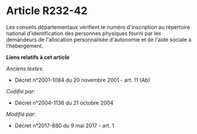 # Article R232-42

Les conseils départementaux vérifient le numéro d'inscription au répertoire national d'identification des personnes physiques
fourni par les demandeurs de l'allocation personnalisée d'autonomie et de l'aide sociale à l'hébergement.

**Liens relatifs à cet article**

_Anciens textes_:

  - Décret n°2001-1084 du 20 novembre 2001 - art. 11 (Ab)

_Codifié par_:

  - Décret n°2004-1136 du 21 octobre 2004

_Modifié par_:

  - Décret n°2017-880 du 9 mai 2017 - art. 1
